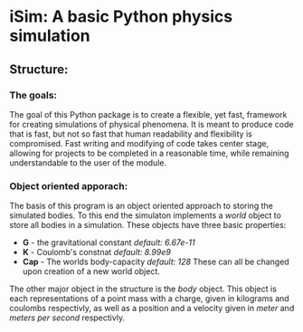 # iSim: A basic Python physics simulation

## Structure:

### The goals:

The goal of this Python package is to create a flexible, yet
fast, framework for creating simulations of physical phenomena.
It is meant to produce code that is fast, but not so fast that
human readability and flexibility is compromised. Fast writing
and modifying of code takes center stage, allowing for projects
to be completed in a reasonable time, while remaining 
understandable to the user of the module.

### Object oriented apporach:

The basis of this program is an object oriented
approach to storing the simulated bodies.
To this end the simulaton implements a *world* object
to store all bodies in a simulation. These objects
have three basic properties:
* **G** - the gravitational constant *default: 6.67e-11*
* **K** - Coulomb's constnat *default: 8.99e9*
* **Cap** - The worlds body-capacity *default: 128*
These can all be changed upon creation of a new world object.

The other major object in the structure is the *body* object.
This object is each representations of a point mass with a 
charge, given in kilograms and coulombs respectivly, as well
as a position and a velocity given in *meter* and *meters per*
*second* respectivly.
